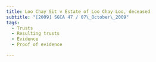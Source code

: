 ```yaml
---
title: Loo Chay Sit v Estate of Loo Chay Loo, deceased 
subtitle: "[2009] SGCA 47 / 07\_October\_2009"
tags:
  - Trusts
  - Resulting trusts
  - Evidence
  - Proof of evidence

---
```


